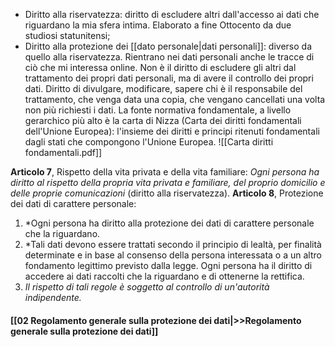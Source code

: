 - Diritto alla riservatezza: diritto di escludere altri dall'accesso ai dati che riguardano la mia sfera intima. Elaborato a fine Ottocento da due studiosi statunitensi;
- Diritto alla protezione dei [[dato personale|dati personali]]: diverso da quello alla riservatezza. Rientrano nei dati personali anche le tracce di ciò che mi interessa online. Non è il diritto di escludere gli altri dal trattamento dei propri dati personali, ma di avere il controllo dei propri dati. Diritto di divulgare, modificare, sapere chi è il responsabile del trattamento, che venga data una copia, che vengano cancellati una volta non più richiesti i dati.
La fonte normativa fondamentale, a livello gerarchico più alto è la carta di Nizza (Carta dei diritti fondamentali dell'Unione Europea): l'insieme dei diritti e principi ritenuti fondamentali dagli stati che compongono l'Unione Europea.
![[Carta diritti fondamentali.pdf]]

**Articolo 7**, Rispetto della vita privata e della vita familiare: *Ogni persona ha diritto al rispetto della propria vita privata e familiare, del proprio domicilio e delle proprie comunicazioni* (diritto alla riservatezza).
**Articolo 8**, Protezione dei dati di carattere personale:
1. *Ogni persona ha diritto alla protezione dei dati di carattere personale che la riguardano.
2. *Tali dati devono essere trattati secondo il principio di lealtà, per finalità determinate e in base al consenso della persona interessata o a un altro fondamento legittimo previsto dalla legge. Ogni persona ha il diritto di accedere ai dati raccolti che la riguardano e di ottenerne la rettifica.
3. *Il rispetto di tali regole è soggetto al controllo di un'autorità indipendente.*
#### [[02 Regolamento generale sulla protezione dei dati|>>Regolamento generale sulla protezione dei dati]]